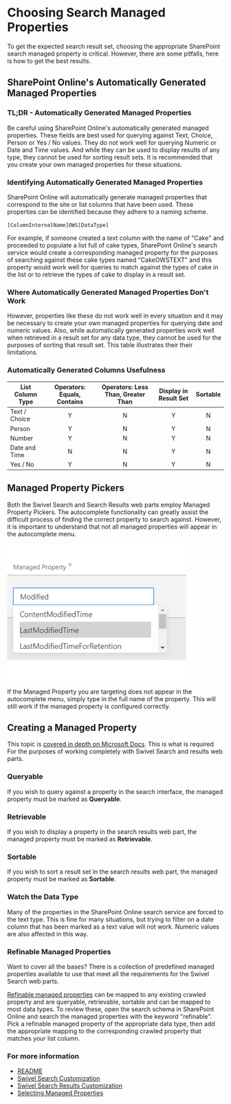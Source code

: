 # Choosing Search Managed Properties

To get the expected search result set, choosing the appropriate SharePoint search managed property is critical. However, there are some pitfalls, here is how to get the best results.

## SharePoint Online's Automatically Generated Managed Properties 

### TL;DR - Automatically Generated Managed Properties 

Be careful using SharePoint Online's automatically generated managed properties. These fields are best used for querying against Text, Choice, Person or Yes / No values. They do not work well for querying Numeric or Date and Time values. And while they can be used to display results of any type, they cannot be used for sorting result sets. It is recommended that you create your own managed properties for these situations.

### Identifying Automatically Generated Managed Properties

SharePoint Online will automatically generate managed properties that correspond to the site or list columns that have been used. These properties can be identified because they adhere to a naming scheme.

```
[ColumnInternalName]OWS[DataType]
```

For example, if someone created a text column with the name of "Cake" and proceeded to populate a list full of cake types, SharePoint Online's search service would create a corresponding managed property for the purposes of searching against these cake types named "CakeOWSTEXT" and this property would work well for queries to match against the types of cake in the list or to retrieve the types of cake to display in a result set.

### Where Automatically Generated Managed Properties Don't Work

However, properties like these do not work well in every situation and it may be necessary to create your own managed properties for querying date and numeric values. Also, while automatically generated properties work well when retrieved in a result set for any data type, they cannot be used for the purposes of sorting that result set. This table illustrates their their limitations.

### Automatically Generated Columns Usefulness
| List Column Type | Operators: Equals, Contains | Operators: Less Than, Greater Than | Display in Result Set | Sortable |
| ---------------- | :-------------------------: | :--------------------------------: | :-------------------: | :------: |
| Text / Choice    |              Y              |                 N                  |           Y           |    N     |
| Person           |              Y              |                 N                  |           Y           |    N     |
| Number           |              Y              |                 N                  |           Y           |    N     |
| Date and Time    |              N              |                 N                  |           Y           |    N     |
| Yes / No         |              Y              |                 N                  |           Y           |    N     |

## Managed Property Pickers

Both the Swivel Search and Search Results web parts employ Managed Property Pickers. The autocomplete functionality can greatly assist the difficult process of finding the correct property to search against. However, it is important to understand that not all managed properties will appear in the autocomplete menu.

![Property Picker](/assets/Property.Picker.png)

If the Managed Property you are targeting does not appear in the autocomplete menu, simply type in the full name of the property. This will still work if the managed property is configured correctly.

## Creating a Managed Property

This topic is [covered in depth on Microsoft Docs](https://docs.microsoft.com/en-us/sharepoint/manage-search-schema#managed-properties-and-search). This is what is required For the purposes of working completely with Swivel Search and results web parts.

### Queryable

If you wish to query against a property in the search interface, the managed property must be marked as **Queryable**.

### Retrievable

If you wish to display a property in the search results web part, the managed property must be marked as **Retrievable**.

### Sortable

If you wish to sort a result set in the search results web part, the managed property must be marked as **Sortable**.

### Watch the Data Type

Many of the properties in the SharePoint Online search service are forced to the text type. This is fine for many situations, but trying to filter on a date column that has been marked as a text value will not work. Numeric values are also affected in this way. 

### Refinable Managed Properties

Want to cover all the bases? There is a collection of predefined managed properties available to use that meet all the requirements for the Swivel Search web parts.

[Refinable managed properties](https://docs.microsoft.com/en-us/sharepoint/manage-search-schema#refine-on-managed-properties) can be mapped to any existing crawled property and are queryable, retrievable, sortable and can be mapped to most data types. To review these, open the search schema in SharePoint Online and search the managed properties with the keyword "refinable". Pick a refinable managed property of the appropriate data type, then add the appropriate mapping to the corresponding crawled property that matches your list column.


### For more information

* [README](./README.md)
* [Swivel Search Customization](./Search-Customization.md)
* [Swivel Search Results Customization](./Results-Customization.md)
* [Selecting Managed Properties](./Selecting-Managed-Properties.md)